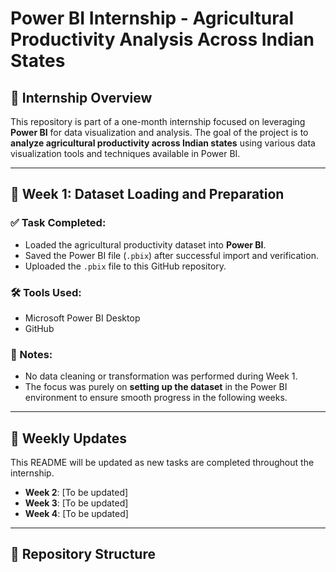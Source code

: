# Power BI Internship - Agricultural Productivity Analysis Across Indian States

## 📝 Internship Overview
This repository is part of a one-month internship focused on leveraging **Power BI** for data visualization and analysis. The goal of the project is to **analyze agricultural productivity across Indian states** using various data visualization tools and techniques available in Power BI.

---

## 📁 Week 1: Dataset Loading and Preparation

### ✅ Task Completed:
- Loaded the agricultural productivity dataset into **Power BI**.
- Saved the Power BI file (`.pbix`) after successful import and verification.
- Uploaded the `.pbix` file to this GitHub repository.

### 🛠️ Tools Used:
- Microsoft Power BI Desktop
- GitHub

### 📌 Notes:
- No data cleaning or transformation was performed during Week 1.
- The focus was purely on **setting up the dataset** in the Power BI environment to ensure smooth progress in the following weeks.

---

## 📅 Weekly Updates
This README will be updated as new tasks are completed throughout the internship.

- **Week 2**: [To be updated]
- **Week 3**: [To be updated]
- **Week 4**: [To be updated]

---

## 📂 Repository Structure

